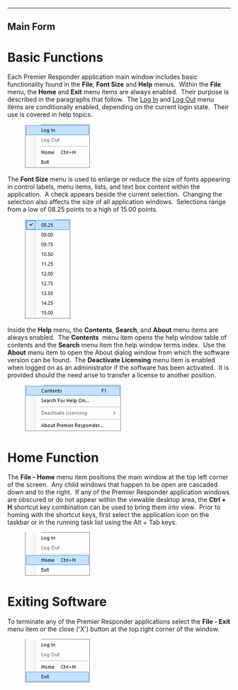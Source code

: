   ---------------
  **Main Form**
  ---------------

# Basic Functions

Each Premier Responder application main window includes basic
functionality found in the **File**, **Font Size** and **Help** menus. 
Within the **File** menu, the **Home** and **Exit** menu items are
always enabled.  Their purpose is described in the paragraphs that
follow.  The [Log In](<Logging In.md>) and [Log Out](<Logging Out.md>)
menu items are conditionally enabled, depending on the current login
state.  Their use is covered in help topics.

<figure><img src=".gitbook/assets/Main Form_files/image001.png" alt=""><figcaption></figcaption></figure>

The **Font Size** menu is used to enlarge or reduce the size of fonts
appearing in control labels, menu items, lists, and text box content
within the application.  A check appears beside the current selection. 
Changing the selection also affects the size of all application
windows.  Selections range from a low of 08.25 points to a high of 15.00
points.

<figure><img src=".gitbook/assets/Main Form_files/image005.png" alt=""><figcaption></figcaption></figure>

Inside the **Help** menu, the **Contents**, **Search**, and **About**
menu items are always enabled.  The **Contents**  menu item opens the
help window table of contents and the **Search** menu item the help
window terms index.  Use the **About** menu item to open the About
dialog window from which the software version can be found.  The
**Deactivate Licensing** menu item is enabled when logged on as an
administrator if the software has been activated.  It is provided should
the need arise to transfer a license to another position.

<figure><img src=".gitbook/assets/Main Form_files/image004.png" alt=""><figcaption></figcaption></figure>

# Home Function

The **File - Home** menu item positions the main window at the top left
corner of the screen.  Any child windows that happen to be open are
cascaded down and to the right.  If any of the Premier Responder
application windows are obscured or do not appear within the viewable
desktop area, the **Ctrl + H** shortcut key combination can be used to
bring them into view.  Prior to homing with the shortcut keys, first
select the application icon on the taskbar or in the running task list
using the Alt + Tab keys.

<figure><img src=".gitbook/assets/Main Form_files/image002.png" alt=""><figcaption></figcaption></figure>

# Exiting Software

To terminate any of the Premier Responder applications select the
**File - Exit** menu item or the close (\'X\') button at the top right
corner of the window.

<figure><img src=".gitbook/assets/Main Form_files/image003.png" alt=""><figcaption></figcaption></figure>
